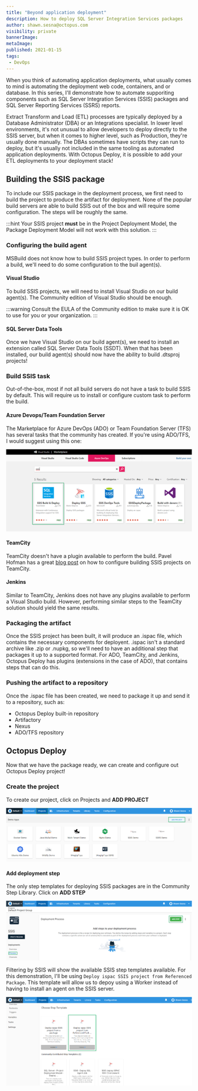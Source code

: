 ```yaml
---
title: "Beyond application deployment"
description: How to deploy SQL Server Integration Services packages
author: shawn.sesna@octopus.com
visibility: private
bannerImage: 
metaImage: 
published: 2021-01-15
tags:
 - DevOps
---
```


When you think of automating application deployments, what usually comes to mind is automating the deployment web code, containers, and or database.  In this series, I'll demonstrate how to automate supporiting components such as SQL Server Integration Services (SSIS) packages and SQL Server Reporting Services (SSRS) reports.

Extract Transform and Load (ETL) processes are typically deployed by a Database Administrator (DBA) or an Integrations specialist.  In lower level environments, it's not unusual to allow developers to deploy directly to the SSIS server, but when it comes to higher level, such as Production, they're usually done manually.  The DBAs sometimes have scripts they can run to deploy, but it's usually not included in the same tooling as automated application deployments.  With Octopus Deploy, it is possible to add your ETL deployments to your deployment stack!

## Building the SSIS package
To include our SSIS package in the deployment process, we first need to build the project to produce the artifact for deployment.  None of the popular build servers are able to build SSIS out of the box and will require some configuration.  The steps will be roughly the same.

:::hint
Your SSIS project **must** be in the Project Deployment Model, the Package Deployment Model will not work with this solution.
:::

### Configuring the build agent
MSBuild does not know how to build SSIS project types.  In order to perform a build, we'll need to do some configuration to the buil agent(s).

#### Visual Studio
To build SSIS projects, we will need to install Visual Studio on our build agent(s).  The Community edition of Visual Studio should be enough.

:::warning
Consult the EULA of the Community edition to make sure it is OK to use for you or your organization.
:::

#### SQL Server Data Tools
Once we have Visual Studio on our build agent(s), we need to install an extension called SQL Server Data Tools (SSDT).  When that has been installed, our build agent(s) should now have the ability to build .dtsproj projects!

### Build SSIS task
Out-of-the-box, most if not all build servers do not have a task to build SSIS by default.  This will require us to install or configure custom task to perform the build.

#### Azure Devops/Team Foundation Server
The Marketplace for Azure DevOps (ADO) or Team Foundation Server (TFS) has several tasks that the community has created.  If you're using ADO/TFS, I would suggest using this one:

![](build-ado-ssis-task.png)

#### TeamCity
TeamCity doesn't have a plugin available to perform the build.  Pavel Hofman has a great [blog post](https://blog.codetitans.pl/post/howto-setup-ssis-project-to-build-via-teamcity/) on how to configure building SSIS projects on TeamCity.

#### Jenkins
Similar to TeamCity, Jenkins does not have any plugins available to perform a Visual Studio build.  However, performing similar steps to the TeamCity solution should yield the same results.

### Packaging the artifact
Once the SSIS project has been built, it will produce an .ispac file, which contains the necessary components for deployent.  .ispac isn't a standard archive like .zip or .nupkg, so we'll need to have an additional step that packages it up to a supported format.  For ADO, TeamCity, and Jenkins, Octopus Deploy has plugins (extensions in the case of ADO), that contains steps that can do this.

### Pushing the artifact to a repository
Once the .ispac file has been created, we need to package it up and send it to a repository, such as:

- Octopus Deploy built-in repository
- Artifactory
- Nexus
- ADO/TFS repository

## Octopus Deploy
Now that we have the package ready, we can create and configure out Octopus Deploy project!

### Create the project
To create our project, click on Projects and **ADD PROJECT**

![](octopus-create-project.png)

#### Add deployment step
The only step templates for deploying SSIS packages are in the Community Step Library.  Click on **ADD STEP**

![](octopus-project-add-step.png)

Filtering by SSIS will show the available SSIS step templates available.  For this demonstration, I'll be using `Deploy ispac SSIS project from Referenced Package`.  This template will allow us to depoy using a Worker instead of having to install an agent on the SSIS server.

![](octopus-project-step-ssis.png)